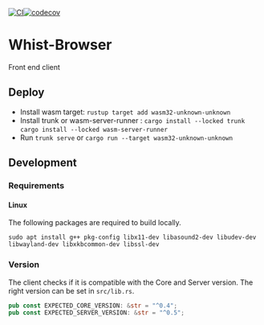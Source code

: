 [![CI](https://github.com/Whist-Team/Whist-Browser/actions/workflows/main.yml/badge.svg)](https://github.com/Whist-Team/Whist-Browser/actions/workflows/main.yml)[![codecov](https://codecov.io/gh/Whist-Team/Whist-Browser/branch/main/graph/badge.svg?token=vn7Nxc9qjb)](https://codecov.io/gh/Whist-Team/Whist-Browser)
# Whist-Browser
Front end client

## Deploy

- Install wasm target: `rustup target add wasm32-unknown-unknown`
- Install trunk or wasm-server-runner : `cargo install --locked trunk` `cargo install --locked wasm-server-runner`
- Run `trunk serve` or `cargo run --target wasm32-unknown-unknown`

## Development

### Requirements

#### Linux

The following packages are required to build locally.

```shell
sudo apt install g++ pkg-config libx11-dev libasound2-dev libudev-dev libwayland-dev libxkbcommon-dev libssl-dev
```

### Version

The client checks if it is compatible with the Core and Server version.
The right version can be set in `src/lib.rs`.

```rust
pub const EXPECTED_CORE_VERSION: &str = "^0.4";
pub const EXPECTED_SERVER_VERSION: &str = "^0.5";
```